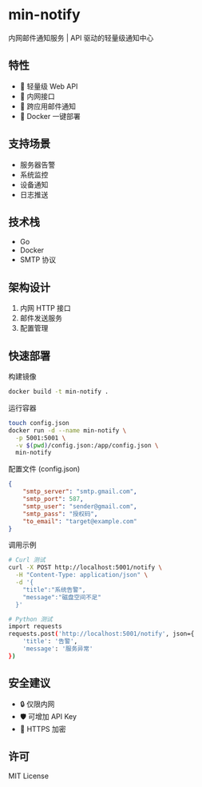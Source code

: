# min-notify

内网邮件通知服务 | API 驱动的轻量级通知中心

## 特性

- 🚀 轻量级 Web API
- 🔗 内网接口
- 📧 跨应用邮件通知
- 🐳 Docker 一键部署

## 支持场景

- 服务器告警
- 系统监控
- 设备通知
- 日志推送

## 技术栈

- Go
- Docker
- SMTP 协议

## 架构设计

1. 内网 HTTP 接口
2. 邮件发送服务
3. 配置管理

## 快速部署

构建镜像

```bash
docker build -t min-notify .
```

运行容器

```bash
touch config.json
docker run -d --name min-notify \
  -p 5001:5001 \
  -v $(pwd)/config.json:/app/config.json \
  min-notify
```

配置文件 (config.json)

```json
{
    "smtp_server": "smtp.gmail.com",
    "smtp_port": 587,
    "smtp_user": "sender@gmail.com",
    "smtp_pass": "授权码",
    "to_email": "target@example.com"
}
```

调用示例

```bash
# Curl 测试
curl -X POST http://localhost:5001/notify \
  -H "Content-Type: application/json" \
  -d '{
    "title":"系统告警",
    "message":"磁盘空间不足"
  }'

# Python 测试
import requests
requests.post('http://localhost:5001/notify', json={
    'title': '告警',
    'message': '服务异常'
})
```

## 安全建议

- 🔒 仅限内网
- 🛡️ 可增加 API Key
- 🔐 HTTPS 加密

## 许可

MIT License

